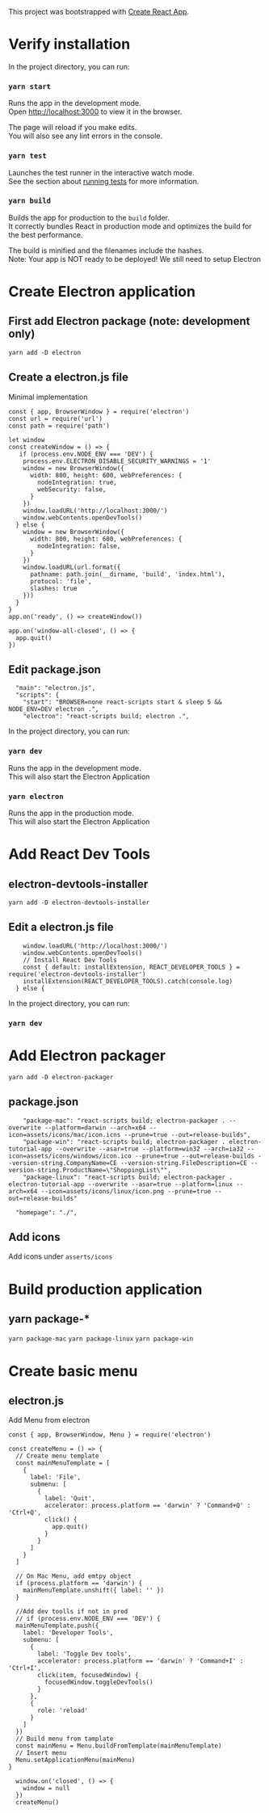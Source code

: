 This project was bootstrapped with [Create React App](https://github.com/facebook/create-react-app).

# Verify installation

In the project directory, you can run:

### `yarn start`

Runs the app in the development mode.<br>
Open [http://localhost:3000](http://localhost:3000) to view it in the browser.

The page will reload if you make edits.<br>
You will also see any lint errors in the console.

### `yarn test`

Launches the test runner in the interactive watch mode.<br>
See the section about [running tests](https://facebook.github.io/create-react-app/docs/running-tests) for more information.

### `yarn build`

Builds the app for production to the `build` folder.<br>
It correctly bundles React in production mode and optimizes the build for the best performance.

The build is minified and the filenames include the hashes.<br>
Note: Your app is NOT ready to be deployed! We still need to setup Electron

# Create Electron application

## First add Electron package (note: development only)
```
yarn add -D electron
```

## Create a electron.js file

Minimal implementation

```
const { app, BrowserWindow } = require('electron')
const url = require('url')
const path = require('path')

let window
const createWindow = () => {
   if (process.env.NODE_ENV === 'DEV') {
    process.env.ELECTRON_DISABLE_SECURITY_WARNINGS = '1'
    window = new BrowserWindow({
      width: 800, height: 600, webPreferences: {
        nodeIntegration: true,
        webSecurity: false,
      }
    })
    window.loadURL('http://localhost:3000/')
    window.webContents.openDevTools()
  } else {
    window = new BrowserWindow({
      width: 800, height: 600, webPreferences: {
        nodeIntegration: false,
      }
    })
    window.loadURL(url.format({
      pathname: path.join(__dirname, 'build', 'index.html'),
      protocol: 'file',
      slashes: true
    }))
  }
}
app.on('ready', () => createWindow())

app.on('window-all-closed', () => {
  app.quit()
})
```

## Edit package.json

```
  "main": "electron.js",
  "scripts": {
    "start": "BROWSER=none react-scripts start & sleep 5 && NODE_ENV=DEV electron .",
    "electron": "react-scripts build; electron .",
```

In the project directory, you can run:
### `yarn dev`

Runs the app in the development mode.<br>
This will also start the Electron Application

### `yarn electron`

Runs the app in the production mode.<br>
This will also start the Electron Application

# Add React Dev Tools

## electron-devtools-installer
```
yarn add -D electron-devtools-installer
```

## Edit a electron.js file

```
    window.loadURL('http://localhost:3000/')
    window.webContents.openDevTools()
    // Install React Dev Tools
    const { default: installExtension, REACT_DEVELOPER_TOOLS } = require('electron-devtools-installer')
    installExtension(REACT_DEVELOPER_TOOLS).catch(console.log)
  } else {
```


In the project directory, you can run:
### `yarn dev`

# Add Electron packager
```
yarn add -D electron-packager
```

## package.json

```
    "package-mac": "react-scripts build; electron-packager . --overwrite --platform=darwin --arch=x64 --icon=assets/icons/mac/icon.icns --prune=true --out=release-builds",
    "package-win": "react-scripts build; electron-packager . electron-tutorial-app --overwrite --asar=true --platform=win32 --arch=ia32 --icon=assets/icons/windows/icon.ico --prune=true --out=release-builds --version-string.CompanyName=CE --version-string.FileDescription=CE --version-string.ProductName=\"ShoppingList\"",
    "package-linux": "react-scripts build; electron-packager . electron-tutorial-app --overwrite --asar=true --platform=linux --arch=x64 --icon=assets/icons/linux/icon.png --prune=true --out=release-builds"

```

```
  "homepage": "./",
```
## Add icons

Add icons under `asserts/icons`

# Build production application

## yarn package-*

`yarn package-mac`
`yarn package-linux`
`yarn package-win`

# Create basic menu

## electron.js
Add Menu from electron

```
const { app, BrowserWindow, Menu } = require('electron')
```

```
const createMenu = () => {
  // Create menu template
  const mainMenuTemplate = [
    {
      label: 'File',
      submenu: [
        {
          label: 'Quit',
          accelerator: process.platform == 'darwin' ? 'Command+Q' : 'Ctrl+Q',
          click() {
            app.quit()
          }
        }
      ]
    }
  ]

  // On Mac Menu, add emtpy object
  if (process.platform == 'darwin') {
    mainMenuTemplate.unshift({ label: '' })
  }

  //Add dev toolls if not in prod
  // if (process.env.NODE_ENV === 'DEV') {
  mainMenuTemplate.push({
    label: 'Developer Tools',
    submenu: [
      {
        label: 'Toggle Dev tools',
        accelerator: process.platform == 'darwin' ? 'Command+I' : 'Ctrl+I',
        click(item, focusedWindow) {
          focusedWindow.toggleDevTools()
        }
      },
      {
        role: 'reload'
      }
    ]
  })
  // Build menu from tamplate
  const mainMenu = Menu.buildFromTemplate(mainMenuTemplate)
  // Insert menu
  Menu.setApplicationMenu(mainMenu)
}
```

```
  window.on('closed', () => {
    window = null
  })
  createMenu()
```



